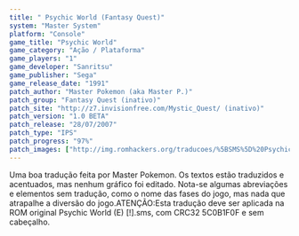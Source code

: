 ```yaml
---
title: " Psychic World (Fantasy Quest)"
system: "Master System"
platform: "Console"
game_title: "Psychic World"
game_category: "Ação / Plataforma"
game_players: "1"
game_developer: "Sanritsu"
game_publisher: "Sega"
game_release_date: "1991"
patch_author: "Master Pokemon (aka Master P.)"
patch_group: "Fantasy Quest (inativo)"
patch_site: "http://z7.invisionfree.com/Mystic_Quest/ (inativo)"
patch_version: "1.0 BETA"
patch_release: "28/07/2007"
patch_type: "IPS"
patch_progress: "97%"
patch_images: ["http://img.romhackers.org/traducoes/%5BSMS%5D%20Psychic%20World%20-%20Fantasy%20Quest%20-%201.png","http://img.romhackers.org/traducoes/%5BSMS%5D%20Psychic%20World%20-%20Fantasy%20Quest%20-%202.png","http://img.romhackers.org/traducoes/%5BSMS%5D%20Psychic%20World%20-%20Fantasy%20Quest%20-%203.png"]
---
```

Uma boa tradução feita por Master Pokemon. Os textos estão traduzidos e acentuados, mas nenhum gráfico foi editado. Nota-se algumas abreviações e elementos sem tradução, como o nome das fases do jogo, mas nada que atrapalhe a diversão do jogo.ATENÇÃO:Esta tradução deve ser aplicada na ROM original Psychic World (E) [!].sms, com CRC32 5C0B1F0F e sem cabeçalho.